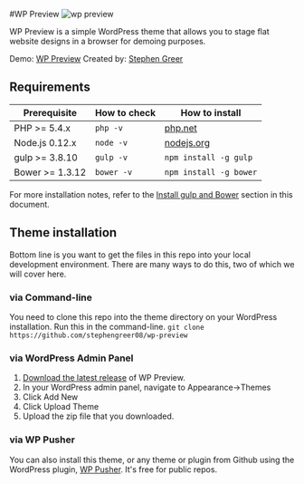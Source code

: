 #WP Preview
![wp preview](https://raw.githubusercontent.com/stephengreer08/wp-preview/master/screenshot.png)

WP Preview is a simple WordPress theme that allows you to stage flat website designs in a browser for demoing purposes.

Demo: [WP Preview](http://wppreview.stephengreer.me/)
Created by: [Stephen Greer](https://stephengreer.me/)

## Requirements

| Prerequisite    | How to check | How to install
| --------------- | ------------ | ------------- |
| PHP >= 5.4.x    | `php -v`     | [php.net](http://php.net/manual/en/install.php) |
| Node.js 0.12.x  | `node -v`    | [nodejs.org](http://nodejs.org/) |
| gulp >= 3.8.10  | `gulp -v`    | `npm install -g gulp` |
| Bower >= 1.3.12 | `bower -v`   | `npm install -g bower` |

For more installation notes, refer to the [Install gulp and Bower](#install-gulp-and-bower) section in this document.

## Theme installation

Bottom line is you want to get the files in this repo into your local development environment. There are many ways to do this, two of which we will cover here.

### via Command-line

You need to clone this repo into the theme directory on your WordPress installation. Run this in the command-line.
`git clone https://github.com/stephengreer08/wp-preview`

### via WordPress Admin Panel

1. [Download the latest release](https://github.com/stephengreer08/wp-preview/releases/latest) of WP Preview.
2. In your WordPress admin panel, navigate to Appearance->Themes
3. Click Add New
4. Click Upload Theme
5. Upload the zip file that you downloaded.

### via WP Pusher

You can also install this theme, or any theme or plugin from Github using the WordPress plugin, [WP Pusher](https://wppusher.com/). It's free for public repos.

